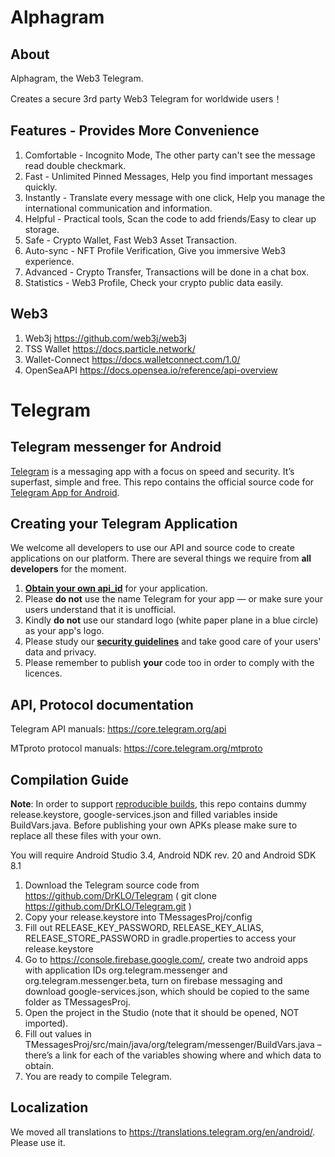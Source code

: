 # Alphagram

## About

Alphagram, the Web3 Telegram.

Creates a secure 3rd party Web3 Telegram for worldwide users！ 

## Features - Provides More Convenience

1. Comfortable - Incognito Mode, The other party can't see the message read double checkmark.
2. Fast - Unlimited Pinned Messages, Help you find important messages quickly.
3. Instantly - Translate every message with one click, Help you manage the international communication and information.
4. Helpful - Practical tools, Scan the code to add friends/Easy to clear up storage.
5. Safe - Crypto Wallet, Fast Web3 Asset Transaction.
6. Auto-sync - NFT Profile Verification, Give you immersive Web3 experience.
7. Advanced - Crypto Transfer, Transactions will be done in a chat box.
8. Statistics - Web3 Profile, Check your crypto public data easily.

## Web3

1. Web3j https://github.com/web3j/web3j
2. TSS Wallet https://docs.particle.network/
3. Wallet-Connect https://docs.walletconnect.com/1.0/
4. OpenSeaAPI https://docs.opensea.io/reference/api-overview

# Telegram

## Telegram messenger for Android

[Telegram](https://telegram.org) is a messaging app with a focus on speed and security. It’s superfast, simple and free.
This repo contains the official source code for [Telegram App for Android](https://play.google.com/store/apps/details?id=org.telegram.messenger).

## Creating your Telegram Application

We welcome all developers to use our API and source code to create applications on our platform.
There are several things we require from **all developers** for the moment.

1. [**Obtain your own api_id**](https://core.telegram.org/api/obtaining_api_id) for your application.
2. Please **do not** use the name Telegram for your app — or make sure your users understand that it is unofficial.
3. Kindly **do not** use our standard logo (white paper plane in a blue circle) as your app's logo.
3. Please study our [**security guidelines**](https://core.telegram.org/mtproto/security_guidelines) and take good care of your users' data and privacy.
4. Please remember to publish **your** code too in order to comply with the licences.

## API, Protocol documentation

Telegram API manuals: https://core.telegram.org/api

MTproto protocol manuals: https://core.telegram.org/mtproto

## Compilation Guide

**Note**: In order to support [reproducible builds](https://core.telegram.org/reproducible-builds), this repo contains dummy release.keystore,  google-services.json and filled variables inside BuildVars.java. Before publishing your own APKs please make sure to replace all these files with your own.

You will require Android Studio 3.4, Android NDK rev. 20 and Android SDK 8.1

1. Download the Telegram source code from https://github.com/DrKLO/Telegram ( git clone https://github.com/DrKLO/Telegram.git )
2. Copy your release.keystore into TMessagesProj/config
3. Fill out RELEASE_KEY_PASSWORD, RELEASE_KEY_ALIAS, RELEASE_STORE_PASSWORD in gradle.properties to access your  release.keystore
4.  Go to https://console.firebase.google.com/, create two android apps with application IDs org.telegram.messenger and org.telegram.messenger.beta, turn on firebase messaging and download google-services.json, which should be copied to the same folder as TMessagesProj.
5. Open the project in the Studio (note that it should be opened, NOT imported).
6. Fill out values in TMessagesProj/src/main/java/org/telegram/messenger/BuildVars.java – there’s a link for each of the variables showing where and which data to obtain.
7. You are ready to compile Telegram.

## Localization

We moved all translations to https://translations.telegram.org/en/android/. Please use it.

